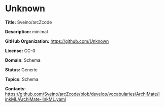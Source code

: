 [//]: # (DO NOT MANUALLY EDIT THIS FILE. IT IS GENERATED FROM A TEMPLATE.)

# Unknown

**Title:** Sveino/arcZcode

**Description:** minimal

**GitHub Organization:** https://github.com/Unknown



**License:** CC-0

**Domain:** Schema

**Status:** Generic

**Topics:** Schema

**Contacts:** https://github.com/Sveino/arcZcode/blob/develop/vocabularies/ArchiMate/linkML/ArchiMate-linkML.yaml